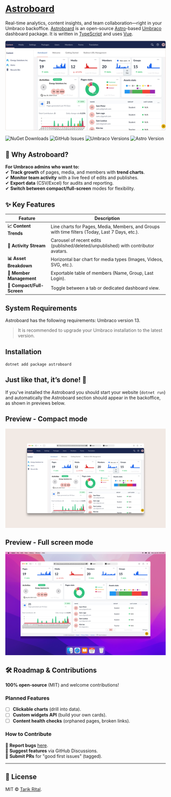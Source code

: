 # [Astroboard](https://www.astroboard.website)

Real-time analytics, content insights, and team collaboration—right in your Umbraco backoffice.
[Astroboard](https://www.astroboard.website/) is an open-source [Astro](https://www.astro.build/)-based
[Umbraco](https://www.umbraco.com) dashboard package. It is written in [TypeScript](https://www.typescriptlang.org) and
uses [Vue](https://vuejs.org/).

![Astroboard is an Umbraco dashboard to get insights of your contents, assets and members.](https://raw.githubusercontent.com/wpplumber/astroboard/main/public/images/compact-mode-window.png)

![NuGet Downloads](https://img.shields.io/nuget/dt/astroboard?label=NuGet%20Downloads)
![GitHub Issues](https://img.shields.io/github/issues/wpplumber/astroboard)
![Umbraco Versions](https://img.shields.io/badge/Umbraco-13-blue)
![Astro Version](https://img.shields.io/badge/Astro-5.8.0-blue)

## 🚀 Why Astroboard?  
**For Umbraco admins who want to:**  
✔ **Track growth** of pages, media, and members with **trend charts**.  
✔ **Monitor team activity** with a live feed of edits and publishes.  
✔ **Export data** (CSV/Excel) for audits and reporting.  
✔ **Switch between compact/full-screen** modes for flexibility.  

## ✨ Key Features  

| Feature | Description |  
|---------|------------|  
| **📈 Content Trends** | Line charts for Pages, Media, Members, and Groups with time filters (Today, Last 7 Days, etc.). |  
| **🔄 Activity Stream** | Carousel of recent edits (published/deleted/unpublished) with contributor avatars. |  
| **📊 Asset Breakdown** | Horizontal bar chart for media types (Images, Videos, SVG, etc.). |  
| **👥 Member Management** | Exportable table of members (Name, Group, Last Login). | 
| **🎨 Compact/Full-Screen** | Toggle between a tab or dedicated dashboard view. |  

## System Requirements
Astroboard has the following requirements:
Umbraco version 13.

>It is recommended to upgrade your Umbraco installation to the latest version.


## Installation

`dotnet add package astroboard`

## Just like that, it’s done! 🎉
If you've installed the Astroboard you should start your website (`dotnet run`) and automatically the Astroboard section should appear in the backoffice, as shown in previews below.

## Preview - Compact mode

![image](https://raw.githubusercontent.com/wpplumber/astroboard/main/public/images/astroboard-compact-mode.png)

## Preview - Full screen mode

![preview](https://raw.githubusercontent.com/wpplumber/astroboard/main/public/images/mac-astroboard-fullscreen-mode.png)

## 🛠 Roadmap & Contributions  
**100% open-source** (MIT) and welcome contributions!  

### **Planned Features**  
- [ ] **Clickable charts** (drill into data).  
- [ ] **Custom widgets API** (build your own cards).  
- [ ] **Content health checks** (orphaned pages, broken links).  

### **How to Contribute**  
🔹 **Report bugs** [here](https://github.com/wpplumber/astroboard/issues).  
🔹 **Suggest features** via GitHub Discussions.  
🔹 **Submit PRs** for "good first issues" (tagged).  

---

## 📜 License  
MIT © [Tarik Rital](https://www.tarikrital.website/).  
